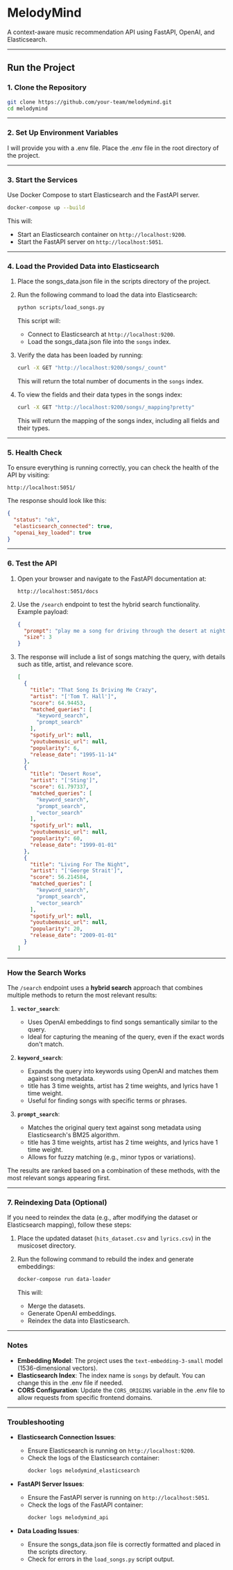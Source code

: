 # MelodyMind

A context-aware music recommendation API using FastAPI, OpenAI, and Elasticsearch.

---

## Run the Project

### 1. **Clone the Repository**

```bash
git clone https://github.com/your-team/melodymind.git
cd melodymind
```

---

### 2. **Set Up Environment Variables**

I will provide you with a .env file. Place the .env file in the root directory of the project.

---

### 3. **Start the Services**

Use Docker Compose to start Elasticsearch and the FastAPI server.

```bash
docker-compose up --build
```

This will:
- Start an Elasticsearch container on `http://localhost:9200`.
- Start the FastAPI server on `http://localhost:5051`.

---

### 4. **Load the Provided Data into Elasticsearch**

1. Place the songs_data.json file in the scripts directory of the project.

2. Run the following command to load the data into Elasticsearch:

   ```bash
   python scripts/load_songs.py
   ```

   This script will:
   - Connect to Elasticsearch at `http://localhost:9200`.
   - Load the songs_data.json file into the `songs` index.

3. Verify the data has been loaded by running:

   ```bash
   curl -X GET "http://localhost:9200/songs/_count"
   ```

   This will return the total number of documents in the `songs` index.

4. To view the fields and their data types in the songs index:

    ```bash
    curl -X GET "http://localhost:9200/songs/_mapping?pretty"
    ```
    
    This will return the mapping of the songs index, including all fields and their types.
---

### 5. **Health Check**

To ensure everything is running correctly, you can check the health of the API by visiting:

```
http://localhost:5051/
```

The response should look like this:

```json
{
  "status": "ok",
  "elasticsearch_connected": true,
  "openai_key_loaded": true
}
```

---

### 6. **Test the API**

1. Open your browser and navigate to the FastAPI documentation at:

   ```
   http://localhost:5051/docs
   ```

2. Use the `/search` endpoint to test the hybrid search functionality. Example payload:

   ```json
   {
     "prompt": "play me a song for driving through the desert at night",
     "size": 3
   }
   ```

3. The response will include a list of songs matching the query, with details such as title, artist, and relevance score.

    ```json
    [
      {
        "title": "That Song Is Driving Me Crazy",
        "artist": "['Tom T. Hall']",
        "score": 64.94453,
        "matched_queries": [
          "keyword_search",
          "prompt_search"
        ],
        "spotify_url": null,
        "youtubemusic_url": null,
        "popularity": 6,
        "release_date": "1995-11-14"
      },
      {
        "title": "Desert Rose",
        "artist": "['Sting']",
        "score": 61.797337,
        "matched_queries": [
          "keyword_search",
          "prompt_search",
          "vector_search"
        ],
        "spotify_url": null,
        "youtubemusic_url": null,
        "popularity": 60,
        "release_date": "1999-01-01"
      },
      {
        "title": "Living For The Night",
        "artist": "['George Strait']",
        "score": 56.214584,
        "matched_queries": [
          "keyword_search",
          "prompt_search",
          "vector_search"
        ],
        "spotify_url": null,
        "youtubemusic_url": null,
        "popularity": 20,
        "release_date": "2009-01-01"
      }
    ]
    ```

---

### How the Search Works

The `/search` endpoint uses a **hybrid search** approach that combines multiple methods to return the most relevant results:

1. **`vector_search`**:
   - Uses OpenAI embeddings to find songs semantically similar to the query.
   - Ideal for capturing the meaning of the query, even if the exact words don't match.

2. **`keyword_search`**:
   - Expands the query into keywords using OpenAI and matches them against song metadata.
   - title has 3 time weights, artist has 2 time weights, and lyrics have 1 time weight.
   - Useful for finding songs with specific terms or phrases.

3. **`prompt_search`**:
   - Matches the original query text against song metadata using Elasticsearch's BM25 algorithm.
   - title has 3 time weights, artist has 2 time weights, and lyrics have 1 time weight.
   - Allows for fuzzy matching (e.g., minor typos or variations).

  The results are ranked based on a combination of these methods, with the most relevant songs appearing first.

---

### 7. **Reindexing Data (Optional)**

If you need to reindex the data (e.g., after modifying the dataset or Elasticsearch mapping), follow these steps:

1. Place the updated dataset (`hits_dataset.csv` and `lyrics.csv`) in the musicoset directory.

2. Run the following command to rebuild the index and generate embeddings:

   ```bash
   docker-compose run data-loader
   ```

   This will:
   - Merge the datasets.
   - Generate OpenAI embeddings.
   - Reindex the data into Elasticsearch.

---

### Notes

- **Embedding Model**: The project uses the `text-embedding-3-small` model (1536-dimensional vectors).
- **Elasticsearch Index**: The index name is `songs` by default. You can change this in the .env file if needed.
- **CORS Configuration**: Update the `CORS_ORIGINS` variable in the .env file to allow requests from specific frontend domains.

---

### Troubleshooting

- **Elasticsearch Connection Issues**:
  - Ensure Elasticsearch is running on `http://localhost:9200`.
  - Check the logs of the Elasticsearch container:
    ```bash
    docker logs melodymind_elasticsearch
    ```

- **FastAPI Server Issues**:
  - Ensure the FastAPI server is running on `http://localhost:5051`.
  - Check the logs of the FastAPI container:
    ```bash
    docker logs melodymind_api
    ```

- **Data Loading Issues**:
  - Ensure the songs_data.json file is correctly formatted and placed in the scripts directory.
  - Check for errors in the `load_songs.py` script output.
